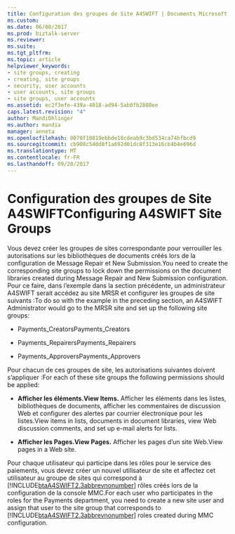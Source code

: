 ```yaml
---
title: Configuration des groupes de Site A4SWIFT | Documents Microsoft
ms.custom: 
ms.date: 06/08/2017
ms.prod: biztalk-server
ms.reviewer: 
ms.suite: 
ms.tgt_pltfrm: 
ms.topic: article
helpviewer_keywords:
- site groups, creating
- creating, site groups
- security, user accounts
- user accounts, site groups
- site groups, user accounts
ms.assetid: ec2f3efe-439a-4018-ad94-5ab0fb2808ee
caps.latest.revision: "4"
author: MandiOhlinger
ms.author: mandia
manager: anneta
ms.openlocfilehash: 0070f10819ebbde18cdeab9c3bd534ca74bfbcd9
ms.sourcegitcommit: cb908c540d8f1a692d01dc8f313e16cb4b4e696d
ms.translationtype: MT
ms.contentlocale: fr-FR
ms.lasthandoff: 09/20/2017
---
```

# <a name="configuring-a4swift-site-groups"></a><span data-ttu-id="c703f-102">Configuration des groupes de Site A4SWIFT</span><span class="sxs-lookup"><span data-stu-id="c703f-102">Configuring A4SWIFT Site Groups</span></span>
<span data-ttu-id="c703f-103">Vous devez créer les groupes de sites correspondante pour verrouiller les autorisations sur les bibliothèques de documents créés lors de la configuration de Message Repair et New Submission.</span><span class="sxs-lookup"><span data-stu-id="c703f-103">You need to create the corresponding site groups to lock down the permissions on the document libraries created during Message Repair and New Submission configuration.</span></span> <span data-ttu-id="c703f-104">Pour ce faire, dans l’exemple dans la section précédente, un administrateur A4SWIFT serait accédez au site MRSR et configurer les groupes de site suivants :</span><span class="sxs-lookup"><span data-stu-id="c703f-104">To do so with the example in the preceding section, an A4SWIFT Administrator would go to the MRSR site and set up the following site groups:</span></span>  
  
-   <span data-ttu-id="c703f-105">Payments_Creators</span><span class="sxs-lookup"><span data-stu-id="c703f-105">Payments_Creators</span></span>  
  
-   <span data-ttu-id="c703f-106">Payments_Repairers</span><span class="sxs-lookup"><span data-stu-id="c703f-106">Payments_Repairers</span></span>  
  
-   <span data-ttu-id="c703f-107">Payments_Approvers</span><span class="sxs-lookup"><span data-stu-id="c703f-107">Payments_Approvers</span></span>  
  
 <span data-ttu-id="c703f-108">Pour chacun de ces groupes de site, les autorisations suivantes doivent s’appliquer :</span><span class="sxs-lookup"><span data-stu-id="c703f-108">For each of these site groups the following permissions should be applied:</span></span>  
  
-   <span data-ttu-id="c703f-109">**Afficher les éléments.**</span><span class="sxs-lookup"><span data-stu-id="c703f-109">**View Items.**</span></span> <span data-ttu-id="c703f-110">Afficher les éléments dans les listes, bibliothèques de documents, afficher les commentaires de discussion Web et configurer des alertes par courrier électronique pour les listes.</span><span class="sxs-lookup"><span data-stu-id="c703f-110">View items in lists, documents in document libraries, view Web discussion comments, and set up e-mail alerts for lists.</span></span>  
  
-   <span data-ttu-id="c703f-111">**Afficher les Pages.**</span><span class="sxs-lookup"><span data-stu-id="c703f-111">**View Pages.**</span></span> <span data-ttu-id="c703f-112">Afficher les pages d’un site Web.</span><span class="sxs-lookup"><span data-stu-id="c703f-112">View pages in a Web site.</span></span>  
  
 <span data-ttu-id="c703f-113">Pour chaque utilisateur qui participe dans les rôles pour le service des paiements, vous devez créer un nouvel utilisateur de site et affectez cet utilisateur au groupe de sites qui correspond à [!INCLUDE[btaA4SWIFT2.3abbrevnonumber](../../includes/btaa4swift2-3abbrevnonumber-md.md)] rôles créés lors de la configuration de la console MMC.</span><span class="sxs-lookup"><span data-stu-id="c703f-113">For each user who participates in the roles for the Payments department, you need to create a new site user and assign that user to the site group that corresponds to [!INCLUDE[btaA4SWIFT2.3abbrevnonumber](../../includes/btaa4swift2-3abbrevnonumber-md.md)] roles created during MMC configuration.</span></span>